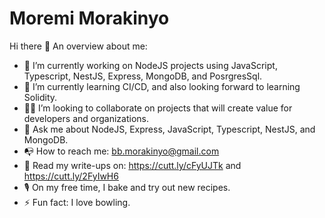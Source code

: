 # Moremi Morakinyo

Hi there 👋 An overview about me:

* 🔭 I’m currently working on NodeJS projects using JavaScript, Typescript, NestJS, Express, MongoDB, and PosrgresSql.
* 🌱 I’m currently learning CI/CD, and also looking forward to learning Solidity.
* 👯‍♀️ I’m looking to collaborate on projects that will create value for developers and organizations.
* 💬 Ask me about NodeJS, Express, JavaScript, Typescript, NestJS, and MongoDB.
* 📭 How to reach me: bb.morakinyo@gmail.com
* 📜 Read my write-ups on: https://cutt.ly/cFyUJTk and https://cutt.ly/2FyIwH6
* 🎙 On my free time, I bake and try out new recipes.
* ⚡ Fun fact: I love bowling.
